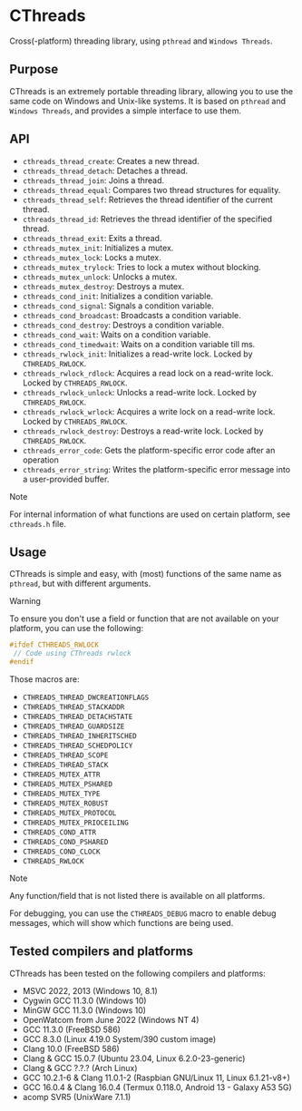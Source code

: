 # CThreads

Cross(-platform) threading library, using `pthread` and `Windows Threads`.

## Purpose

CThreads is an extremely portable threading library, allowing you to use the same code on Windows and Unix-like systems. It is based on `pthread` and `Windows Threads`, and provides a simple interface to use them.

## API

- `cthreads_thread_create`: Creates a new thread.
- `cthreads_thread_detach`: Detaches a thread.
- `cthreads_thread_join`: Joins a thread.
- `cthreads_thread_equal`: Compares two thread structures for equality.
- `cthreads_thread_self`: Retrieves the thread identifier of the current thread.
- `cthreads_thread_id`: Retrieves the thread identifier of the specified thread.
- `cthreads_thread_exit`: Exits a thread.
- `cthreads_mutex_init`: Initializes a mutex.
- `cthreads_mutex_lock`: Locks a mutex.
- `cthreads_mutex_trylock`: Tries to lock a mutex without blocking.
- `cthreads_mutex_unlock`: Unlocks a mutex.
- `cthreads_mutex_destroy`: Destroys a mutex.
- `cthreads_cond_init`: Initializes a condition variable.
- `cthreads_cond_signal`: Signals a condition variable.
- `cthreads_cond_broadcast`: Broadcasts a condition variable.
- `cthreads_cond_destroy`: Destroys a condition variable.
- `cthreads_cond_wait`: Waits on a condition variable.
- `cthreads_cond_timedwait`: Waits on a condition variable till ms.
- `cthreads_rwlock_init`: Initializes a read-write lock. Locked by `CTHREADS_RWLOCK`.
- `cthreads_rwlock_rdlock`: Acquires a read lock on a read-write lock. Locked by `CTHREADS_RWLOCK`.
- `cthreads_rwlock_unlock`: Unlocks a read-write lock. Locked by `CTHREADS_RWLOCK`.
- `cthreads_rwlock_wrlock`: Acquires a write lock on a read-write lock. Locked by `CTHREADS_RWLOCK`.
- `cthreads_rwlock_destroy`: Destroys a read-write lock. Locked by `CTHREADS_RWLOCK`.
- `cthreads_error_code`: Gets the platform-specific error code after an operation
- `cthreads_error_string`: Writes the platform-specific error message into a user-provided buffer.

> [!NOTE]
> For internal information of what functions are used on certain platform, see `cthreads.h` file.

## Usage

CThreads is simple and easy, with (most) functions of the same name as `pthread`, but with different arguments.

> [!WARNING]
> To ensure you don't use a field or function that are not available on your platform, you can use the following:

```c
#ifdef CTHREADS_RWLOCK
 // Code using CThreads rwlock
#endif
```

Those macros are:
- `CTHREADS_THREAD_DWCREATIONFLAGS`
- `CTHREADS_THREAD_STACKADDR`
- `CTHREADS_THREAD_DETACHSTATE`
- `CTHREADS_THREAD_GUARDSIZE`
- `CTHREADS_THREAD_INHERITSCHED`
- `CTHREADS_THREAD_SCHEDPOLICY`
- `CTHREADS_THREAD_SCOPE`
- `CTHREADS_THREAD_STACK`
- `CTHREADS_MUTEX_ATTR`
- `CTHREADS_MUTEX_PSHARED`
- `CTHREADS_MUTEX_TYPE`
- `CTHREADS_MUTEX_ROBUST`
- `CTHREADS_MUTEX_PROTOCOL`
- `CTHREADS_MUTEX_PRIOCEILING`
- `CTHREADS_COND_ATTR`
- `CTHREADS_COND_PSHARED`
- `CTHREADS_COND_CLOCK`
- `CTHREADS_RWLOCK`

> [!NOTE]
> Any function/field that is not listed there is available on all platforms.

For debugging, you can use the `CTHREADS_DEBUG` macro to enable debug messages, which will show which functions are being used.

## Tested compilers and platforms

CThreads has been tested on the following compilers and platforms:

- MSVC 2022, 2013 (Windows 10, 8.1)
- Cygwin GCC 11.3.0 (Windows 10)
- MinGW GCC 11.3.0 (Windows 10)
- OpenWatcom from June 2022 (Windows NT 4)
- GCC 11.3.0 (FreeBSD 586)
- GCC 8.3.0 (Linux 4.19.0 System/390 custom image)
- Clang 10.0 (FreeBSD 586)
- Clang & GCC 15.0.7 (Ubuntu 23.04, Linux 6.2.0-23-generic)
- Clang & GCC ?.?.? (Arch Linux)
- GCC 10.2.1-6 & Clang 11.0.1-2 (Raspbian GNU/Linux 11, Linux 6.1.21-v8+)
- GCC 16.0.4 & Clang 16.0.4 (Termux 0.118.0, Android 13 - Galaxy A53 5G)
- acomp SVR5 (UnixWare 7.1.1)
